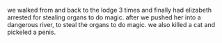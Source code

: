 we walked from and back to the lodge 3 times and finally had elizabeth arrested for stealing organs to do magic. after we pushed her into a dangerous river, to steal the organs to do magic. we also killed a cat and pickeled a penis.